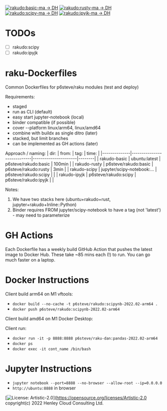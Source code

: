 [![rakudo:basic-ma -> DH](https://github.com/p6steve/raku-Dockerfiles/actions/workflows/basic-ma-weekly.yaml/badge.svg)](https://github.com/p6steve/raku-Dockerfiles/actions/workflows/basic-ma-weekly.yaml)
[![rakudo:rusty-ma -> DH](https://github.com/p6steve/raku-Dockerfiles/actions/workflows/rusty-ma-weekly.yaml/badge.svg)](https://github.com/p6steve/raku-Dockerfiles/actions/workflows/rusty-ma-weekly.yaml)
[![rakudo:scipy-ma -> DH](https://github.com/p6steve/raku-Dockerfiles/actions/workflows/scipy-ma-weekly.yaml/badge.svg)](https://github.com/p6steve/raku-Dockerfiles/actions/workflows/scipy-ma-weekly.yaml)
[![rakudo:ipyjk-ma -> DH](https://github.com/p6steve/raku-Dockerfiles/actions/workflows/ipyjk-ma-weekly.yaml/badge.svg)](https://github.com/p6steve/raku-Dockerfiles/actions/workflows/ipyjk-ma-weekly.yaml)

# TODOs
- [ ] rakudo:scipy
- [ ] rakudo:ipyjk

# raku-Dockerfiles
Common Dockerfiles for p6steve/raku modules (test and deploy)

Requirements:
* staged
* run as CLI (default)
* easy start jupyter-notebook (local)
* binder compatible (if possible)
* cover --platform linux/arm64, linux/amd64
* combine with buildx as single ditro (later)
* stacked, but limit branches
* can be implemented as GH actions (later)

Approach / naming:
| dir:         | from:                      | tag:                 | time:  |
|--------------|----------------------------|----------------------|--------|
| rakudo-basic | ubuntu:latest              | p6steve/rakudo:basic | 100min |
| rakudo-rusty | p6steve/rakudo:basic       | p6steve/rakudo:rusty |   3min |
| rakudo-scipy | jupyter/scipy-notebook:... | p6steve/rakudo:scipy |  |
| rakudo-ipyjk | p6steve/rakudo:scipy       | p6steve/rakudo:ipyjk |  |

Notes:
1. We have two stacks here (ubuntu+rakudo+rust, jupyter+rakudo+Inline::Python)
1. Binder requires  FROM jupyter/scipy-notebook to have a tag (not 'latest') - may need to parameterize

# GH Actions

Each Dockerfile has a weekly build GitHub Action that pushes the latest image to Docker Hub. These take ~85 mins each (!) to run. You can go much faster on a laptop.

# Docker Instructions

Client build arm64 on M1 vftools:

* ```docker build --no-cache -t p6steve/rakudo:scipynb-2022.02-arm64 .```
* ```docker push p6steve/rakudo:scipynb-2022.02-arm64```

Client build amd64 on M1 Docker Desktop:

Client run:

* ```docker run -it -p 8888:8888 p6steve/raku-dan:pandas-2022.02-arm64```
* ```docker ps```
* ```docker exec -it cont_name /bin/bash```

# Jupyter Instructions

* ```jupyter notebook --port=8888 --no-browser --allow-root --ip=0.0.0.0```
* ```http://ubuntu:8888``` in browser

[![License: Artistic-2.0](https://img.shields.io/badge/License-Artistic%202.0-0298c3.svg)](https://opensource.org/licenses/Artistic-2.0
copyright(c) 2022 Henley Cloud Consulting Ltd.

